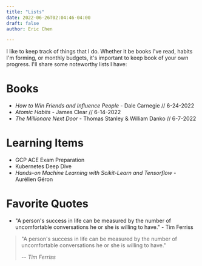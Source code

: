 ```yaml
---
title: "Lists"
date: 2022-06-26T02:04:46-04:00
draft: false
author: Eric Chen

---
```


I like to keep track of things that I do. Whether it be books I've read, habits I'm forming, or monthly budgets, it's important to keep book of your own progress. I'll share some noteworthy lists I have:

# Books

- *How to Win Friends and Influence People* - Dale Carnegie // 6-24-2022
- *Atomic Habits* - James Clear // 6-14-2022
- *The Millionare Next Door* - Thomas Stanley & William Danko // 6-7-2022

# Learning Items

- GCP ACE Exam Preparation
- Kubernetes Deep Dive
- *Hands-on Machine Learning with Scikit-Learn and Tensorflow* - Aurélien Géron

# Favorite Quotes

- "A person's success in life can be measured by the number of uncomfortable conversations he or she is willing to have." - Tim Ferriss

> "A person's success in life can be measured by the number of uncomfortable conversations he or she is willing to have."
> 
> -- <cite>Tim Ferriss</cite>


